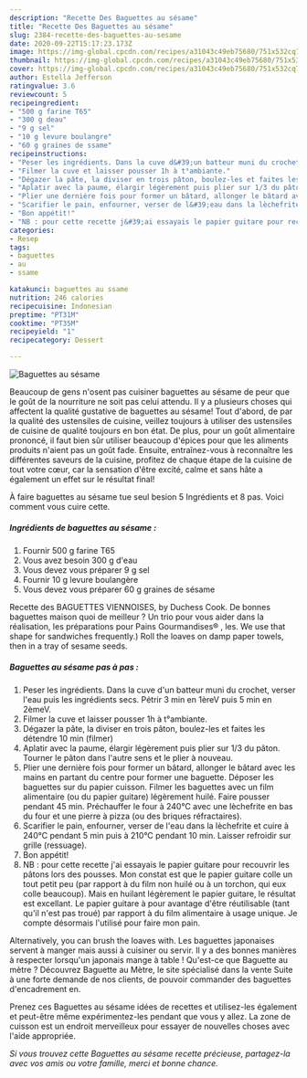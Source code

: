 ```yaml
---
description: "Recette Des Baguettes au sésame"
title: "Recette Des Baguettes au sésame"
slug: 2384-recette-des-baguettes-au-sesame
date: 2020-09-22T15:17:23.173Z
image: https://img-global.cpcdn.com/recipes/a31043c49eb75680/751x532cq70/baguettes-au-sesame-photo-principale-de-la-recette.jpg
thumbnail: https://img-global.cpcdn.com/recipes/a31043c49eb75680/751x532cq70/baguettes-au-sesame-photo-principale-de-la-recette.jpg
cover: https://img-global.cpcdn.com/recipes/a31043c49eb75680/751x532cq70/baguettes-au-sesame-photo-principale-de-la-recette.jpg
author: Estella Jefferson
ratingvalue: 3.6
reviewcount: 5
recipeingredient:
- "500 g farine T65"
- "300 g deau"
- "9 g sel"
- "10 g levure boulangre"
- "60 g graines de ssame"
recipeinstructions:
- "Peser les ingrédients. Dans la cuve d&#39;un batteur muni du crochet, verser l&#39;eau puis les ingrédients secs. Pétrir 3 min en 1èreV puis 5 min en 2èmeV."
- "Filmer la cuve et laisser pousser 1h à t°ambiante."
- "Dégazer la pâte, la diviser en trois pâton, boulez-les et faites les détendre 10 min (filmer)"
- "Aplatir avec la paume, élargir légèrement puis plier sur 1/3 du pâton. Tourner le pâton dans l&#39;autre sens et le plier à nouveau."
- "Plier une dernière fois pour former un bâtard, allonger le bâtard avec les mains en partant du centre pour former une baguette. Déposer les baguettes sur du papier cuisson. Filmer les baguettes avec un film alimentaire (ou du papier guitare) légèrement huilé. Faire pousser pendant 45 min. Préchauffer le four à 240°C avec une lèchefrite en bas du four et une pierre à pizza (ou des briques réfractaires)."
- "Scarifier le pain, enfourner, verser de l&#39;eau dans la lèchefrite et cuire à 240°C pendant 5 min puis à 210°C pendant 10 min. Laisser refroidir sur grille (ressuage)."
- "Bon appétit!"
- "NB : pour cette recette j&#39;ai essayais le papier guitare pour recouvrir les pâtons lors des pousses. Mon constat est que le papier guitare colle un tout petit peu (par rapport à du film non huilé ou à un torchon, qui eux colle beaucoup). Mais en huilant légèrement le papier guitare, le résultat est excellant. Le papier guitare à pour avantage d&#39;être réutilisable (tant qu&#39;il n&#39;est pas troué) par rapport à du film alimentaire à usage unique. Je compte désormais l&#39;utilisé pour faire mon pain."
categories:
- Resep
tags:
- baguettes
- au
- ssame

katakunci: baguettes au ssame 
nutrition: 246 calories
recipecuisine: Indonesian
preptime: "PT31M"
cooktime: "PT35M"
recipeyield: "1"
recipecategory: Dessert

---
```



![Baguettes au sésame](https://img-global.cpcdn.com/recipes/a31043c49eb75680/751x532cq70/baguettes-au-sesame-photo-principale-de-la-recette.jpg)

Beaucoup de gens n'osent pas cuisiner baguettes au sésame de peur que le goût de la nourriture ne soit pas celui attendu. Il y a plusieurs choses qui affectent la qualité gustative de baguettes au sésame! Tout d'abord, de par la qualité des ustensiles de cuisine, veillez toujours à utiliser des ustensiles de cuisine de qualité toujours en bon état. De plus, pour un goût alimentaire prononcé, il faut bien sûr utiliser beaucoup d'épices pour que les aliments produits n'aient pas un goût fade. Ensuite, entraînez-vous à reconnaître les différentes saveurs de la cuisine, profitez de chaque étape de la cuisine de tout votre cœur, car la sensation d'être excité, calme et sans hâte a également un effet sur le résultat final!

<!--inarticleads1-->

À faire baguettes au sésame tue seul besion 5 Ingrédients et 8 pas. Voici comment vous cuire cette.

##### Ingrédients de baguettes au sésame :

1. Fournir 500 g farine T65
1. Vous avez besoin 300 g d&#39;eau
1. Vous devez vous préparer 9 g sel
1. Fournir 10 g levure boulangère
1. Vous devez vous préparer 60 g graines de sésame


Recette des BAGUETTES VIENNOISES, by Duchess Cook. De bonnes baguettes maison quoi de meilleur ? Un trio pour vous aider dans la réalisation, les préparations pour Pains Gourmandises® , les. We use that shape for sandwiches frequently.) Roll the loaves on damp paper towels, then in a tray of sesame seeds. 

<!--inarticleads2-->

##### Baguettes au sésame pas à pas :

1. Peser les ingrédients. Dans la cuve d&#39;un batteur muni du crochet, verser l&#39;eau puis les ingrédients secs. Pétrir 3 min en 1èreV puis 5 min en 2èmeV.
1. Filmer la cuve et laisser pousser 1h à t°ambiante.
1. Dégazer la pâte, la diviser en trois pâton, boulez-les et faites les détendre 10 min (filmer)
1. Aplatir avec la paume, élargir légèrement puis plier sur 1/3 du pâton. Tourner le pâton dans l&#39;autre sens et le plier à nouveau.
1. Plier une dernière fois pour former un bâtard, allonger le bâtard avec les mains en partant du centre pour former une baguette. Déposer les baguettes sur du papier cuisson. Filmer les baguettes avec un film alimentaire (ou du papier guitare) légèrement huilé. Faire pousser pendant 45 min. Préchauffer le four à 240°C avec une lèchefrite en bas du four et une pierre à pizza (ou des briques réfractaires).
1. Scarifier le pain, enfourner, verser de l&#39;eau dans la lèchefrite et cuire à 240°C pendant 5 min puis à 210°C pendant 10 min. Laisser refroidir sur grille (ressuage).
1. Bon appétit!
1. NB : pour cette recette j&#39;ai essayais le papier guitare pour recouvrir les pâtons lors des pousses. Mon constat est que le papier guitare colle un tout petit peu (par rapport à du film non huilé ou à un torchon, qui eux colle beaucoup). Mais en huilant légèrement le papier guitare, le résultat est excellant. Le papier guitare à pour avantage d&#39;être réutilisable (tant qu&#39;il n&#39;est pas troué) par rapport à du film alimentaire à usage unique. Je compte désormais l&#39;utilisé pour faire mon pain.


Alternatively, you can brush the loaves with. Les baguettes japonaises servent à manger mais aussi à cuisiner ou servir. Il y a des bonnes manières à respecter lorsqu&#39;un japonais mange à table ! Qu&#39;est-ce que Baguette au mètre ? Découvrez Baguette au Mètre, le site spécialisé dans la vente Suite à une forte demande de nos clients, de pouvoir commander des baguettes d&#39;encadrement en. 

<!--inarticleads1-->

<p>
Prenez ces Baguettes au sésame idées de recettes et utilisez-les également et peut-être même expérimentez-les pendant que vous y allez. La zone de cuisson est un endroit merveilleux pour essayer de nouvelles choses avec l'aide appropriée.
</p>

<p>
<i>Si vous trouvez cette Baguettes au sésame recette précieuse, partagez-la avec vos amis ou votre famille, merci et bonne chance.</i>
</p>
